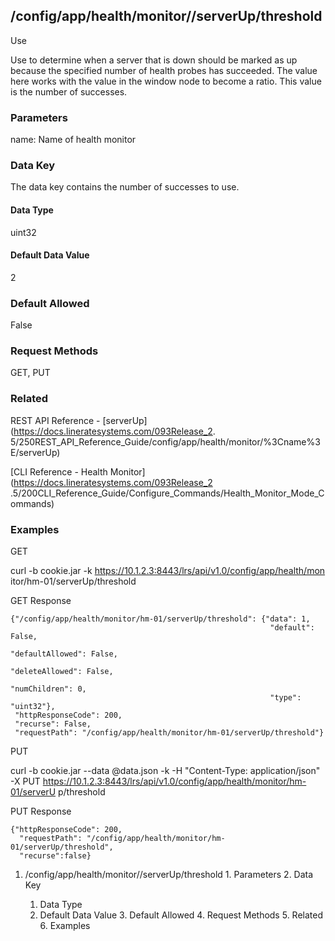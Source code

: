 ## /config/app/health/monitor/<name>/serverUp/threshold

Use

Use to determine when a server that is down should be marked as up because the
specified number of health probes has succeeded. The value here works with the
value in the window node to become a ratio. This value is the number of
successes.

### Parameters

name: Name of health monitor

### Data Key

The data key contains the number of successes to use.

#### Data Type

uint32

#### Default Data Value

2

### Default Allowed

False

### Request Methods

GET, PUT

### Related

REST API Reference - [serverUp](https://docs.lineratesystems.com/093Release_2.
5/250REST_API_Reference_Guide/config/app/health/monitor/%3Cname%3E/serverUp)

[CLI Reference - Health Monitor](https://docs.lineratesystems.com/093Release_2
.5/200CLI_Reference_Guide/Configure_Commands/Health_Monitor_Mode_Commands)

### Examples

GET

curl -b cookie.jar -k https://10.1.2.3:8443/lrs/api/v1.0/config/app/health/mon
itor/hm-01/serverUp/threshold

GET Response

    
    {"/config/app/health/monitor/hm-01/serverUp/threshold": {"data": 1,
                                                              "default": False,
                                                              "defaultAllowed": False,
                                                              "deleteAllowed": False,
                                                              "numChildren": 0,
                                                              "type": "uint32"},
     "httpResponseCode": 200,
     "recurse": False,
     "requestPath": "/config/app/health/monitor/hm-01/serverUp/threshold"}
    

PUT

curl -b cookie.jar --data @data.json -k -H "Content-Type: application/json" -X
PUT https://10.1.2.3:8443/lrs/api/v1.0/config/app/health/monitor/hm-01/serverU
p/threshold

PUT Response

    
    {"httpResponseCode": 200,
      "requestPath": "/config/app/health/monitor/hm-01/serverUp/threshold",
      "recurse":false}

  1. /config/app/health/monitor/<name>/serverUp/threshold
    1. Parameters
    2. Data Key
      1. Data Type
      2. Default Data Value
    3. Default Allowed
    4. Request Methods
    5. Related
    6. Examples

